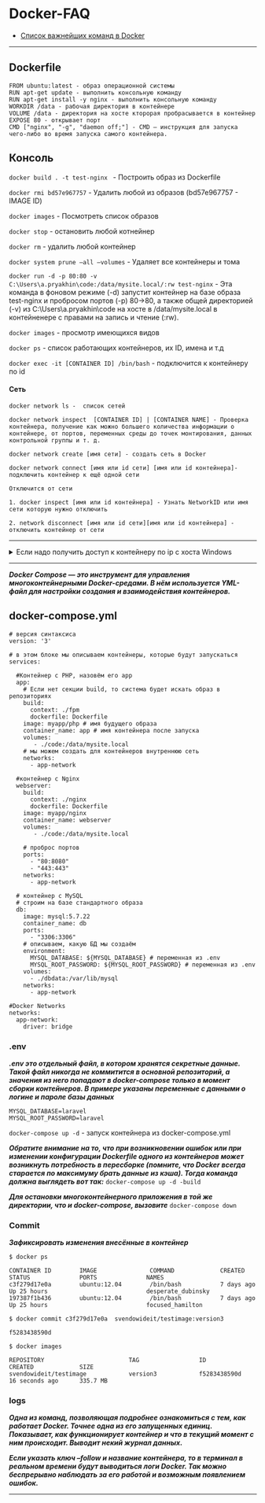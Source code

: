 # Docker-FAQ

* [Список важнейших команд в Docker](https://medium.com/nuances-of-programming/мощнейший-список-команд-в-docker-b2a22747de12)
---

## Dockerfile

```
FROM ubuntu:latest - образ операционной системы 
RUN apt-get update - выполнить консольную команду 
RUN apt-get install -y nginx - выполнить консольную команду 
WORKDIR /data - рабочая директория в контейнере
VOLUME /data - директория на хосте кторорая пробрасывается в контейнер
EXPOSE 80 - открывает порт
CMD ["nginx", "-g", "daemon off;"] - CMD — инструкция для запуска чего-либо во время запуска самого контейнера. 
```
## Консоль

`docker build . -t test-nginx ` - Построить образ из Dockerfile

`docker rmi bd57e967757` - Удалить любой из образов (bd57e967757 - IMAGE ID) 

`docker images` - Посмотреть список образов

`doсker stop` - остановить любой котнейнер

`docker rm` - удалить любой контейнер

`docker system prune –all –volumes` - Удаляет все контейнеры и тома 

`docker run -d -p 80:80 -v C:\Users\a.pryakhin\code:/data/mysite.local/:rw test-nginx` - Эта команда в фоновом режиме (-d) запустит контейнер на базе образа test-nginx и пробросом портов (-p) 80->80, а также общей директорией (-v) из C:\Users\a.pryakhin\code на хосте в /data/mysite.local в контейненере с правами на запись и чтение (:rw).

`docker images` - просмотр имеющихся видов

`docker ps` - список работающих контейнеров, их ID, имена и т.д

`docker exec -it [CONTAINER ID] /bin/bash` - подключится к контейнеру по id 

#### Сеть
```
docker network ls -  список сетей

docker network inspect  [CONTAINER ID] | [CONTAINER NAME] - Проверка контейнера, получение как можно большего количества информации о контейнере, от портов, переменных среды до точек монтирования, данных контрольной группы и т. д.

docker network create [имя сети] - создать сеть в Docker

docker network connect [имя или id сети] [имя или id контейнера]- подключить контейнер к ещё одной сети

Отключится от сети

1. docker inspect [имя или id контейнера] - Узнать NetworkID или имя сети которую нужно отключить

2. network disconnect [имя или id сети][имя или id контейнера] - отключить контейнер от сети
```

---
<details>
 <summary>Если надо получить доступ к контейнеру по ip c хоста Windows</summary>
</br>
 
 Если мы с хоста попробуем пропинговать IP контейнера в сети front, то есть выполнить в консоли ping 172.19.0.3, то мы нифига не увидим. Контейнер оказывается не доступен. Как сделать контейнер доступным по IP с хоста? Это на самом деле не тривиальная задача.

 Чтобы связать внутреннюю сеть докера и хост мы должны создать новый статический маршрут. Для начала посмотрим список уже созданных маршрутов. В этом нам поможет команда route. Выполняем на виндовом хосте:
 
```
 $ route print
 [...]
 ===========================================================================
 Постоянные маршруты:
   Сетевой адрес            Маска    Адрес шлюза      Метрика
         172.0.0.0        255.0.0.0        10.0.75.2       1
 ===========================================================================
 [...]
 ```
 Вывод довольно здоровый, я оставил только значимую часть, там еще сверху и снизу от вырезанного куска по экрану текста. У вас скорее всего блок «Постоянные маршруты» будет пустой. У меня он уже создан, и поэтому команда route print его показывает.

 Если у вас такого нет, то добавляем новый маршрут. Следующую команду нужно выполнять из под админа. То есть нужно запустить консоль с правами администратора и только потом выполнять
```
 $ route /P add 172.0.0.0 MASK 255.0.0.0 10.0.75.2
  ОК
```
 
 Статический маршрут во внутреннюю сеть докера создан. Но это еще не все. Во всех новых версиях докера виртуалка с линуксом запрещает доступ по IP контейнера. Ранее это было возможно, но на текущий момент по дефолту запрещено правилами iptables. Официального метода не существует, разработчики докера считают что это никому не нужно / очень сложно реализовать. Для понимания проблемы почитайте вот [это](https://docs.docker.com/engine/userguide/networking/default_network/container-communication/#container-communication-between-hosts) в официальной документации, раздел «Container communication between hosts».

 Для фикса этого поведения нужно выполнить команду:

 `$ docker run --rm -it --privileged --network=none --pid=host justincormack/nsenter1 bin/sh -c "iptables -P FORWARD ACCEPT"`
 Вот. Теперь есть и статический маршрут до внутренней сети докера и правила на виртуалке разрешают такие подключения. Эта команда если вкратце изменяет правила iptables на виртуалке докера. Пробуем пропинговать контейнер по его IP из сети front, команда ping 172.19.0.3 теперь будет показывать корректный обмен пакетами.

 `docker run --rm -it --name container1 --net myNetwork nicolaka/netshoot /bin/bash` - Пример команды где --rm удаляет контейнер после выхода из него, --name задаёт имя контейнера (не путать с CONTAINER ID ), --net помещает контейнер в соответствующую сеть, nicolaka/netshoot репозиторий docker с сетевыми утилитами, /bin/bash это Shell оболочка для запуска, -it это сокращение от --interactive + --tty. Когда вы запускаете докер с помощью этой команды, вы попадаете прямо внутрь контейнера.
 
Дополнительные пояснения по маршруту
 
Еще раз пройдемся по всем пунктам. Мы создали сеть front с драйвером bridge. Это все штатные команды докера, тут ничего особенного нет, все должно быть понятно. Подробнее разберем всю дальнейшую магию.

Контейнеры на винде стартуют на виртуалке. То есть докер создает виртуальную машину, и вообще все контейнеры запускаются именно на виртуалке. У виртуалки есть статический IP адрес, как правило этот адрес 10.0.75.2, вы можете безо всяких маршрутов его попробовать пропинговать. Этот адрес спокойно пингуется. Все сети которые создает докер создаются внутри виртуалки. IP контейнера nginx в сети front 172.19.0.3, это значит, что на докеровской виртуалке создана сеть в которой для контейнера nginx выделен определенный ip адрес. Во внешем мире об этом IP адресе никто не знает.

Когда мы создаем статический маршрут командой

`$ route /P add 172.0.0.0 MASK 255.0.0.0 10.0.75.2`
 ОК
Мы говорим винде, что маршрут до всех IP адресов начинающихся с цифры 172 надо строить через IP адрес 10.0.75.2. Если пользователю вдруг нужен ипшник 172.19.0.3, то винда будет пытаться достучаться до него через 10.0.75.2, или другими словами будет искать этот адрес внутри виртуалки.

И последняя магическая деталь касательно сети. Команда

`$ docker run --rm -it --privileged --network=none --pid=host justincormack/nsenter1 bin/sh -c "iptables -P FORWARD ACCEPT"`
для изменения правил iptables. Докеровская виртуалка по дефолту всех посылает нахрен, говорит что нужного IP адреса у нее нет. И вот эта команда меняет дефолтное поведение виртуалки. После ее выполнения виртуалка будет корректно достраивать оставшуюся часть маршрута. Офигенный минус в том, что это временное решение. При переустановке докера или еще во многих других случаях, когда машина создается заново, докер забывает эту команду. То есть ее периодически придется выполнять заново. Статический маршрут на хостовой винде вы один раз забили и все, можно про это забыть. А вот это вот поведение забыть не получится. Если вдруг перестали проходить пинги до контейнеров, скорее всего докер забыл про эту команду и надо ее выполнить заново. Если после ее выполнения пинги так и не пошли, значит дело в чем то другом.
 
 </details>
 
 ---
 
***Docker Compose — это инструмент для управления многоконтейнерными Docker-средами. В нём используется YML-файл для настройки создания и взаимодействия контейнеров.***

## docker-compose.yml

```
# версия синтаксиса
version: '3'
 
# в этом блоке мы описываем контейнеры, которые будут запускаться
services:
 
  #Контейнер с PHP, назовём его app
  app:
    # Если нет секции build, то система будет искать образ в репозиториях
    build:
      context: ./fpm
      dockerfile: Dockerfile
    image: myapp/php # имя будущего образа
    container_name: app # имя контейнера после запуска
    volumes:
       - ./code:/data/mysite.local
    # мы можем создать для контейнеров внутреннюю сеть
    networks:
      - app-network
 
  #контейнер с Nginx
  webserver:
    build:
      context: ./nginx
      dockerfile: Dockerfile
    image: myapp/nginx
    container_name: webserver
    volumes:
       - ./code:/data/mysite.local

    # проброс портов
    ports:
      - "80:8080"
      - "443:443"
    networks:
      - app-network
 
  # контейнер с MySQL
  # строим на базе стандартного образа
  db:
    image: mysql:5.7.22
    container_name: db
    ports:
      - "3306:3306"
    # описываем, какую БД мы создаём
    environment:
      MYSQL_DATABASE: ${MYSQL_DATABASE} # переменная из .env
      MYSQL_ROOT_PASSWORD: ${MYSQL_ROOT_PASSWORD} # переменная из .env
    volumes:
      - ./dbdata:/var/lib/mysql  
    networks:
      - app-network
 
#Docker Networks
networks:
  app-network:
    driver: bridge
```

### .env

***.env это отдельный файл, в котором хранятся секретные данные. Такой файл никогда не коммитится в основной репозиторий, а значения из него попадают в docker-compose только в момент сборки контейнеров. В примере указаны переменные с данными о логине и пароле базы данных***

```
MYSQL_DATABASE=laravel
MYSQL_ROOT_PASSWORD=laravel
```

`docker-compose up -d` - запуск контейнера из docker-compose.yml

***Обратите внимание на то, что при возникновении ошибок или при изменении конфигурации Dockerfile одного из контейнеров может возникнуть потребность в пересборке (помните, что Docker всегда старается по максимуму брать данные из кэша). Тогда команда должна выглядеть вот так:*** `docker-compose up -d -build`

***Для остановки многоконтейнерного приложения в той же директории, что и docker-compose, вызовите*** `docker-compose down`

### Commit

***Зафиксировать изменения внесённые в контейнер***

```
$ docker ps

CONTAINER ID        IMAGE               COMMAND             CREATED             STATUS              PORTS              NAMES
c3f279d17e0a        ubuntu:12.04        /bin/bash           7 days ago          Up 25 hours                            desperate_dubinsky
197387f1b436        ubuntu:12.04        /bin/bash           7 days ago          Up 25 hours                            focused_hamilton

$ docker commit c3f279d17e0a  svendowideit/testimage:version3

f5283438590d

$ docker images

REPOSITORY                        TAG                 ID                  CREATED             SIZE
svendowideit/testimage            version3            f5283438590d        16 seconds ago      335.7 MB
```

### logs

***Одна из команд, позволяющая подробнее ознакомиться с тем, как работает Docker. Точнее одна из его запущенных единиц. Показывает, как функционирует контейнер и что в текущий момент с ним происходит. Выводит некий журнал данных.***

***Если указать ключ –follow и название контейнера, то в терминал в реальном времени будут выводиться логи Docker. Так можно беспрерывно наблюдать за его работой и возможным появлением ошибок.***

---

